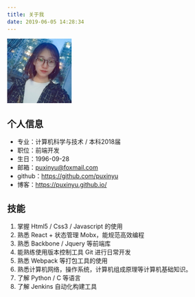 ```yaml
---
title: 关于我
date: 2019-06-05 14:28:34
---
```

<img src="/images/yuki.png" width="150px" height="150px" style="margin-left: 0">

## 个人信息

- 专业：计算机科学与技术 / 本科2018届
- 职位：前端开发
- 生日：1996-09-28
- 邮箱：puxinyu@foxmail.com
- github：https://github.com/puxinyu
- 博客：https://puxinyu.github.io/

## 技能

1. 掌握 Html5 / Css3 / Javascript 的使用
2. 熟悉 React + 状态管理 Mobx，能规范高效编程
3. 熟悉 Backbone / Jquery 等前端库
4. 能熟练使用版本控制工具 Git 进行日常开发
5. 熟悉 Webpack 等打包工具的使用
6. 熟悉计算机网络，操作系统，计算机组成原理等计算机基础知识。
7. 了解 Python / C 等语言
8. 了解 Jenkins 自动化构建工具
